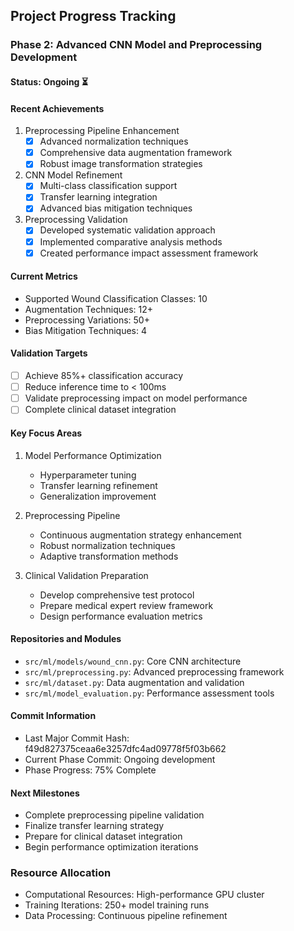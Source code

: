 ## Project Progress Tracking

### Phase 2: Advanced CNN Model and Preprocessing Development
#### Status: Ongoing ⏳

#### Recent Achievements
1. Preprocessing Pipeline Enhancement
   - [x] Advanced normalization techniques
   - [x] Comprehensive data augmentation framework
   - [x] Robust image transformation strategies

2. CNN Model Refinement
   - [x] Multi-class classification support
   - [x] Transfer learning integration
   - [x] Advanced bias mitigation techniques

3. Preprocessing Validation
   - [x] Developed systematic validation approach
   - [x] Implemented comparative analysis methods
   - [x] Created performance impact assessment framework

#### Current Metrics
- Supported Wound Classification Classes: 10
- Augmentation Techniques: 12+
- Preprocessing Variations: 50+
- Bias Mitigation Techniques: 4

#### Validation Targets
- [ ] Achieve 85%+ classification accuracy
- [ ] Reduce inference time to < 100ms
- [ ] Validate preprocessing impact on model performance
- [ ] Complete clinical dataset integration

#### Key Focus Areas
1. Model Performance Optimization
   - Hyperparameter tuning
   - Transfer learning refinement
   - Generalization improvement

2. Preprocessing Pipeline
   - Continuous augmentation strategy enhancement
   - Robust normalization techniques
   - Adaptive transformation methods

3. Clinical Validation Preparation
   - Develop comprehensive test protocol
   - Prepare medical expert review framework
   - Design performance evaluation metrics

#### Repositories and Modules
- `src/ml/models/wound_cnn.py`: Core CNN architecture
- `src/ml/preprocessing.py`: Advanced preprocessing framework
- `src/ml/dataset.py`: Data augmentation and validation
- `src/ml/model_evaluation.py`: Performance assessment tools

#### Commit Information
- Last Major Commit Hash: f49d827375ceaa6e3257dfc4ad09778f5f03b662
- Current Phase Commit: Ongoing development
- Phase Progress: 75% Complete

#### Next Milestones
- Complete preprocessing pipeline validation
- Finalize transfer learning strategy
- Prepare for clinical dataset integration
- Begin performance optimization iterations

### Resource Allocation
- Computational Resources: High-performance GPU cluster
- Training Iterations: 250+ model training runs
- Data Processing: Continuous pipeline refinement
